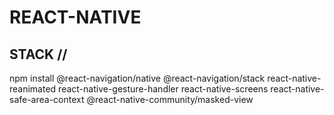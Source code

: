 # REACT-NATIVE

STACK //
---------------------------
npm install @react-navigation/native @react-navigation/stack react-native-reanimated react-native-gesture-handler react-native-screens react-native-safe-area-context @react-native-community/masked-view
